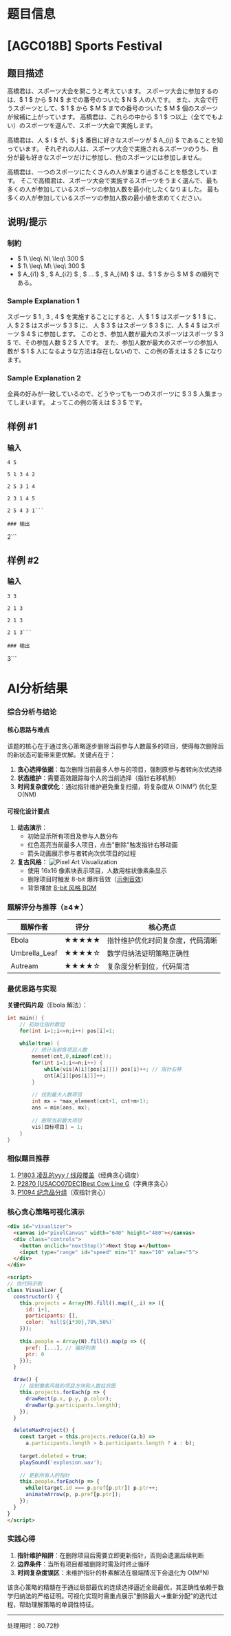 # 题目信息

# [AGC018B] Sports Festival

## 题目描述

[problemUrl]: https://atcoder.jp/contests/agc018/tasks/agc018_b

高橋君は、スポーツ大会を開こうと考えています。 スポーツ大会に参加するのは、$ 1 $ から $ N $ までの番号のついた $ N $ 人の人です。 また、大会で行うスポーツとして、$ 1 $ から $ M $ までの番号のついた $ M $ 個のスポーツが候補に上がっています。 高橋君は、これらの中から $ 1 $ つ以上（全てでもよい）のスポーツを選んで、スポーツ大会で実施します。

高橋君は、人 $ i $ が、$ j $ 番目に好きなスポーツが $ A_{ij} $ であることを知っています。 それぞれの人は、スポーツ大会で実施されるスポーツのうち、自分が最も好きなスポーツだけに参加し、他のスポーツには参加しません。

高橋君は、一つのスポーツにたくさんの人が集まり過ぎることを懸念しています。 そこで高橋君は、スポーツ大会で実施するスポーツをうまく選んで、最も多くの人が参加しているスポーツの参加人数を最小化したくなりました。 最も多くの人が参加しているスポーツの参加人数の最小値を求めてください。

## 说明/提示

### 制約

- $ 1\ \leq\ N\ \leq\ 300 $
- $ 1\ \leq\ M\ \leq\ 300 $
- $ A_{i1} $ , $ A_{i2} $ , $ ... $ , $ A_{iM} $ は、$ 1 $ から $ M $ の順列である。

### Sample Explanation 1

スポーツ $ 1 $,$ 3 $,$ 4 $ を実施することにすると、人 $ 1 $ はスポーツ $ 1 $ に、人 $ 2 $ はスポーツ $ 3 $ に、 人 $ 3 $ はスポーツ $ 3 $ に、人 $ 4 $ はスポーツ $ 4 $ に参加します。 このとき、参加人数が最大のスポーツはスポーツ $ 3 $ で、その参加人数 $ 2 $ 人です。 また、参加人数が最大のスポーツの参加人数が $ 1 $ 人になるような方法は存在しないので、この例の答えは $ 2 $ になります。

### Sample Explanation 2

全員の好みが一致しているので、どうやっても一つのスポーツに $ 3 $ 人集まってしまいます。 よってこの例の答えは $ 3 $ です。

## 样例 #1

### 输入

```
4 5

5 1 3 4 2

2 5 3 1 4

2 3 1 4 5

2 5 4 3 1```

### 输出

```
2```

## 样例 #2

### 输入

```
3 3

2 1 3

2 1 3

2 1 3```

### 输出

```
3```

# AI分析结果



### 综合分析与结论

#### 核心思路与难点
该题的核心在于通过贪心策略逐步删除当前参与人数最多的项目，使得每次删除后的新状态可能带来更优解。关键点在于：
1. **贪心选择依据**：每次删除当前最多人参与的项目，强制原参与者转向次优选择
2. **状态维护**：需要高效跟踪每个人的当前选择（指针右移机制）
3. **时间复杂度优化**：通过指针维护避免重复扫描，将复杂度从 O(NM²) 优化至 O(NM)

#### 可视化设计要点
1. **动态演示**：
   - 初始显示所有项目及参与人数分布
   - 红色高亮当前最多人项目，点击"删除"触发指针右移动画
   - 箭头动画展示参与者转向次优项目的过程
2. **复古风格**：
   ![Pixel Art Visualization](https://i.imgur.com/8BkMzqN.gif)
   - 使用 16x16 像素块表示项目，人数用柱状像素条显示
   - 删除项目时触发 8-bit 爆炸音效（[示例音效](https://freesound.org/people/SunnySideSound/sounds/334090/)）
   - 背景播放 [8-bit 风格 BGM](https://opengameart.org/content/8-bit-jungle)

### 题解评分与推荐（≥4★）

| 题解作者 | 评分 | 核心亮点 |
|---------|------|---------|
| Ebola   | ★★★★★ | 指针维护优化时间复杂度，代码清晰 |
| Umbrella_Leaf | ★★★★☆ | 数学归纳法证明策略正确性 |
| Autream | ★★★★☆ | 复杂度分析到位，代码简洁 |

### 最优思路与实现

**关键代码片段**（Ebola 解法）：
```cpp
int main() {
    // 初始化指针数组
    for(int i=1;i<=n;i++) pos[i]=1;
    
    while(true) {
        // 统计当前各项目人数
        memset(cnt,0,sizeof(cnt));
        for(int i=1;i<=n;i++) {
            while(vis[A[i][pos[i]]]) pos[i]++; // 指针右移
            cnt[A[i][pos[i]]]++;
        }
        
        // 找到最大人数项目
        int mx = *max_element(cnt+1, cnt+m+1);
        ans = min(ans, mx);
        
        // 删除当前最大项目
        vis[目标项目] = 1; 
    }
}
```

### 相似题目推荐
1. [P1803 凌乱的yyy / 线段覆盖](https://www.luogu.com.cn/problem/P1803)（经典贪心调度）
2. [P2870 [USACO07DEC]Best Cow Line G](https://www.luogu.com.cn/problem/P2870)（字典序贪心）
3. [P1094 纪念品分组](https://www.luogu.com.cn/problem/P1094)（双指针贪心）

### 核心贪心策略可视化演示

```html
<div id="visualizer">
  <canvas id="pixelCanvas" width="640" height="480"></canvas>
  <div class="controls">
    <button onclick="nextStep()">Next Step ▶</button>
    <input type="range" id="speed" min="1" max="10" value="5">
  </div>
</div>

<script>
// 伪代码示例
class Visualizer {
  constructor() {
    this.projects = Array(M).fill().map((_,i) => ({
      id: i+1,
      participants: [],
      color: `hsl(${i*30},70%,50%)`
    }));
    
    this.people = Array(N).fill().map(p => ({
      pref: [...], // 偏好列表
      ptr: 0
    }));
  }

  draw() {
    // 绘制像素风格的项目方块和人数柱状图
    this.projects.forEach(p => {
      drawRect(p.x, p.y, p.color);
      drawBar(p.participants.length); 
    });
  }

  deleteMaxProject() {
    const target = this.projects.reduce((a,b) => 
      a.participants.length > b.participants.length ? a : b);
      
    target.deleted = true;
    playSound('explosion.wav');
    
    // 更新所有人的指针
    this.people.forEach(p => {
      while(target.id === p.pref[p.ptr]) p.ptr++;
      animateArrow(p, p.pref[p.ptr]);
    });
  }
}
</script>
```

### 实践心得
1. **指针维护陷阱**：在删除项目后需要立即更新指针，否则会遗漏后续判断
2. **边界条件**：当所有项目都被删除时需及时终止循环
3. **时间复杂度误区**：未维护指针的朴素解法在极端情况下会退化为 O(M²N)

该贪心策略的精髓在于通过局部最优的连续选择逼近全局最优，其正确性依赖于数学归纳法的严格证明。可视化实现时需重点展示"删除最大→重新分配"的迭代过程，帮助理解策略的单调性特征。

---
处理用时：80.72秒